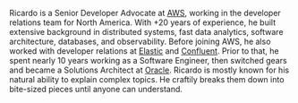 Ricardo is a Senior Developer Advocate at [AWS](https://aws.amazon.com), working in the developer relations team for North America. With +20 years of experience, he built extensive background in distributed systems, fast data analytics, software architecture, databases, and observability. Before joining AWS, he also worked with developer relations at [Elastic](https://www.elastic.co) and [Confluent](https://www.confluent.io/). Prior to that, he spent nearly 10 years working as a Software Engineer, then switched gears and became a Solutions Architect at [Oracle](https://www.oracle.com). Ricardo is mostly known for his natural ability to explain complex topics. He craftily breaks them down into bite-sized pieces until anyone can understand.
